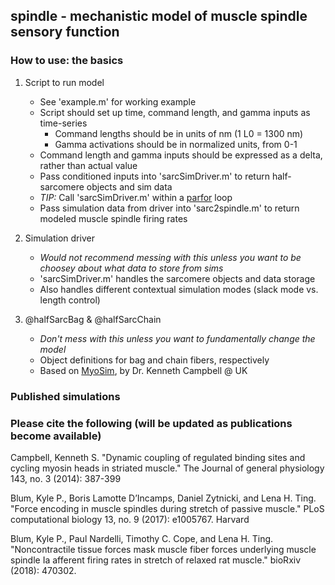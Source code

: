 ## spindle - mechanistic model of muscle spindle sensory function
### How to use: the basics
1. Script to run model
    - See 'example.m' for working example
    - Script should set up time, command length, and gamma inputs as time-series
        - Command lengths should be in units of nm (1 L0 = 1300 nm)
        - Gamma activations should be in normalized units, from 0-1
    - Command length and gamma inputs should be expressed as a delta, rather than actual value
    - Pass conditioned inputs into 'sarcSimDriver.m' to return half-sarcomere objects and sim data
    - _TIP:_ Call 'sarcSimDriver.m' within a [parfor](https://www.mathworks.com/help/parallel-computing/parfor.html) loop
    - Pass simulation data from driver into 'sarc2spindle.m' to return modeled muscle spindle firing rates

    
2. Simulation driver
    - *Would not recommend messing with this unless you want to be choosey about what data to store from sims*
    - 'sarcSimDriver.m' handles the sarcomere objects and data storage
    - Also handles different contextual simulation modes (slack mode vs. length control)

3. @halfSarcBag & @halfSarcChain
    - *Don't mess with this unless you want to fundamentally change the model*
    - Object definitions for bag and chain fibers, respectively
    - Based on [MyoSim](https://www.ncbi.nlm.nih.gov/pmc/articles/PMC3933939/pdf/JGP_201311078.pdf), by Dr. Kenneth Campbell @ UK
    


### Published simulations

### Please cite the following (will be updated as publications become available)

Campbell, Kenneth S. "Dynamic coupling of regulated binding sites and cycling myosin heads in striated muscle." The Journal of general physiology 143, no. 3 (2014): 387-399

Blum, Kyle P., Boris Lamotte D’Incamps, Daniel Zytnicki, and Lena H. Ting. "Force encoding in muscle spindles during stretch of passive muscle." PLoS computational biology 13, no. 9 (2017): e1005767.
Harvard	

Blum, Kyle P., Paul Nardelli, Timothy C. Cope, and Lena H. Ting. "Noncontractile tissue forces mask muscle fiber forces underlying muscle spindle Ia afferent firing rates in stretch of relaxed rat muscle." bioRxiv (2018): 470302.





